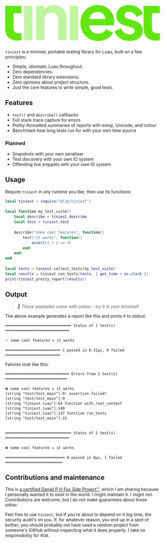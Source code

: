 <h1>
	<img src="github/logo.svg" alt="tiniest">
</h1>

`tiniest` is a minimal, portable testing library for Luau, built on a few principles:

- Simple, idiomatic Luau throughout.
- Zero dependencies.
- Zero standard library extensions.
- Zero opinions about project structure.
- Just the core features to write simple, good tests.

## Features

- `test()` and `describe()` callbacks
- Full stack trace capture for errors
- Pretty-formatted summaries of reports with emoji, Unicode, and colour
- Benchmark how long tests run for with your own time source

### Planned

- Snapshots with your own serialiser
- Test discovery with your own IO system
- Offending line snippets with your own IO system

## Usage

Require `tiniest` in any runtime you like, then use its functions:

```Lua
local tiniest = require("@lib/tiniest")

local function my_test_suite()
	local describe = tiniest.describe
	local test = tiniest.test

	describe("some cool features", function()
		test("it works", function()
			assert(2 + 2 == 4)
		end)
	end)
end

local tests = tiniest.collect_tests(my_test_suite)
local results = tiniest.run_tests(tests, { get_time = os.clock })
print(tiniest.pretty_report(results))
```

## Output

> *🎨 These examples come with colour - try it in your terminal!*

The above example generates a report like this and prints it to stdout:

```
══════════════════════════════ Status of 1 test(s) ═════════════════════════════

✅ some cool features ▸ it works

═════════════════════════ 1 passed in 0.31µs, 0 failed ═════════════════════════
```

Failures look like this:

```
═════════════════════════════ Errors from 1 test(s) ════════════════════════════

❌ some cool features ▸ it works
[string "test/test_main"]:9: assertion failed!
[string "test/test_main"]:9
[string "tiniest.luau"]:64 function with_root_context
[string "tiniest.luau"]:140
[string "tiniest.luau"]:137 function run_tests
[string "test/test_main"]:15


══════════════════════════════ Status of 1 test(s) ═════════════════════════════     

❌ some cool features ▸ it works

═══════════════════════════ 0 passed in 0µs, 1 failed ══════════════════════════
```

## Contributions and maintenance

This is [a certified Daniel P H Fox Side Project™](https://fluff.blog/2024/04/10/i-dont-want-to-be-a-maintainer.html), which I am sharing because I personally wanted it to exist in the world. I might maintain it. I might not.
Contributions are welcome, but I do not make guarantees about those either.

Feel free to use `tiniest`, but if you're about to depend on it big time, the security audit's on you. If, for whatever reason, you end up in a spot of bother, you should probably not have used a random project from someone's GitHub without inspecting what it does properly. I take no responsibility for that.
